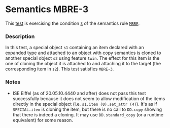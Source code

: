 # Semantics MBRE-3

This [test](.) is exercising the condition [`3`](../Readme.md) of the semantics rule [`MBRE`](../../mbre/Readme.md).

### Description

In this test, a special object `s1` containing an item declared with an expanded type and attached to an object with copy semantics is cloned to another special object  `s2` using feature `twin`. The effect for this item is the one of cloning the object it is attached to and attaching it to the target (the corresponding item in `s2`). This test satisfies `MBRE-3`.

### Notes

* ISE Eiffel (as of 20.05.10.4440 and after) does not pass this test successfully because it does not seem to allow modification of the items directly in the special object (i.e. `s1.item (0).set_attr (4)`). It's as if `SPECIAL.item` is cloning the item, but there is no call to `DD.copy` showing that there is indeed a cloning. It may use `DD.standard_copy` (or a runtime equivalent) for some reason.
